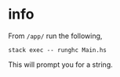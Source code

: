 # info
From `/app/` run the following,
```
stack exec -- runghc Main.hs
```
This will prompt you for a string.
